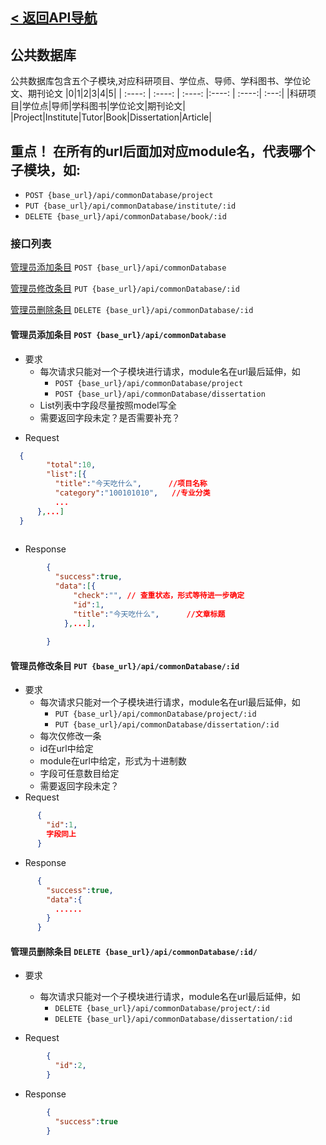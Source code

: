 ## [< 返回API导航](../API.md)
## 公共数据库

公共数据库包含五个子模块,对应科研项目、学位点、导师、学科图书、学位论文、期刊论文
|0|1|2|3|4|5|
| :----: | :----: | :----: |:----: | :----:| :---:|
|科研项目|学位点|导师|学科图书|学位论文|期刊论文|
|Project|Institute|Tutor|Book|Dissertation|Article|

## 重点！ 在所有的url后面加对应module名，代表哪个子模块，如:
+ `POST {base_url}/api/commonDatabase/project`
+ `PUT {base_url}/api/commonDatabase/institute/:id`
+ `DELETE {base_url}/api/commonDatabase/book/:id`

### 接口列表

<!-- [用户查看列表信息](#list) `GET {base_url}/api/commonDatabase/getInfo` -->

[管理员添加条目](#add) `POST {base_url}/api/commonDatabase`

[管理员修改条目](#change) `PUT {base_url}/api/commonDatabase/:id`

[管理员删除条目](#delete) `DELETE {base_url}/api/commonDatabase/:id`


<a id="add"></a>

#### 管理员添加条目 `POST {base_url}/api/commonDatabase`
- 要求
  + 每次请求只能对一个子模块进行请求，module名在url最后延伸，如
    + `POST {base_url}/api/commonDatabase/project`
    + `POST {base_url}/api/commonDatabase/dissertation`
  + List列表中字段尽量按照model写全
  + 需要返回字段未定？是否需要补充？
+ Request
```json
  {
        "total":10,
        "list":[{
          "title":"今天吃什么",      //项目名称
          "category":"100101010",   //专业分类  
          ...
      },...]
  }
      
```
+ Response
```json
        {
          "success":true,
          "data":[{
              "check":"", // 查重状态，形式等待进一步确定
              "id":1,
              "title":"今天吃什么",      //文章标题  
            },...],
            
        }
```

<a id="change"></a>

#### 管理员修改条目 `PUT {base_url}/api/commonDatabase/:id`

+ 要求
  + 每次请求只能对一个子模块进行请求，module名在url最后延伸，如
    + `PUT {base_url}/api/commonDatabase/project/:id`
    + `PUT {base_url}/api/commonDatabase/dissertation/:id`
  + 每次仅修改一条
  + id在url中给定
  + module在url中给定，形式为十进制数
  + 字段可任意数目给定
  + 需要返回字段未定？
+ Request
```json
      {
        "id":1,
        字段同上
      }
```
+ Response 
```json
      {
        "success":true,
        "data":{
          ......
        }
      }
```

<a id="delete"></a>

#### 管理员删除条目 `DELETE {base_url}/api/commonDatabase/:id/`

+ 要求
  + 每次请求只能对一个子模块进行请求，module名在url最后延伸，如
    + `DELETE {base_url}/api/commonDatabase/project/:id`
    + `DELETE {base_url}/api/commonDatabase/dissertation/:id`

+ Request
```json
        {
          "id":2,
        }
```

+ Response 
```json 
        {
          "success":true
        }
```